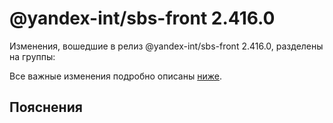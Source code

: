 # @yandex-int/sbs-front 2.416.0

<!-- ЧЕЛОВЕЧЕСКОЕ ВСТУПЛЕНИЕ -->

Изменения, вошедшие в релиз @yandex-int/sbs-front 2.416.0, разделены на группы:

Все важные изменения подробно описаны [ниже](#Пояснения).

## Пояснения

